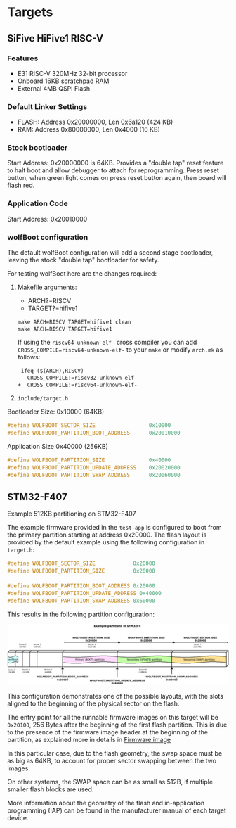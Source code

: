 # Targets

## SiFive HiFive1 RISC-V

### Features
* E31 RISC-V 320MHz 32-bit processor
* Onboard 16KB scratchpad RAM
* External 4MB QSPI Flash 

### Default Linker Settings
* FLASH: Address 0x20000000, Len 0x6a120 (424 KB)
* RAM:   Address 0x80000000, Len 0x4000  (16 KB)

### Stock bootloader
Start Address: 0x20000000 is 64KB. Provides a "double tap" reset feature to halt boot and allow debugger to attach for reprogramming. Press reset button, when green light comes on press reset button again, then board will flash red.

### Application Code
Start Address: 0x20010000

### wolfBoot configuration

The default wolfBoot configuration will add a second stage bootloader, leaving the stock "double tap" bootloader for safety.

For testing wolfBoot here are the changes required:

1. Makefile arguments:
	* ARCH?=RISCV
	* TARGET?=hifive1
 
	```
	make ARCH=RISCV TARGET=hifive1 clean
	make ARCH=RISCV TARGET=hifive1
	```

	If using the `riscv64-unknown-elf-` cross compiler you can add `CROSS_COMPILE=riscv64-unknown-elf-` to your `make` or modify `arch.mk` as follows:
	
	```
	 ifeq ($(ARCH),RISCV)
	-  CROSS_COMPILE:=riscv32-unknown-elf-
	+  CROSS_COMPILE:=riscv64-unknown-elf-
	```


2. `include/target.h`

Bootloader Size: 0x10000 (64KB)

```c
#define WOLFBOOT_SECTOR_SIZE                 0x10000
#define WOLFBOOT_PARTITION_BOOT_ADDRESS      0x20010000
```

Application Size 0x40000 (256KB)

```c
#define WOLFBOOT_PARTITION_SIZE              0x40000
#define WOLFBOOT_PARTITION_UPDATE_ADDRESS    0x20020000
#define WOLFBOOT_PARTITION_SWAP_ADDRESS      0x20060000
```

## STM32-F407

Example 512KB partitioning on STM32-F407

The example firmware provided in the `test-app` is configured to boot from the primary partition
starting at address 0x20000. The flash layout is provided by the default example using the following
configuration in `target.h`:

```C
#define WOLFBOOT_SECTOR_SIZE			0x20000
#define WOLFBOOT_PARTITION_SIZE			0x20000

#define WOLFBOOT_PARTITION_BOOT_ADDRESS 0x20000
#define WOLFBOOT_PARTITION_UPDATE_ADDRESS 0x40000
#define WOLFBOOT_PARTITION_SWAP_ADDRESS 0x60000
```

This results in the following partition configuration:

![example partitions](png/example_partitions.png)

This configuration demonstrates one of the possible layouts, with the slots
aligned to the beginning of the physical sector on the flash.

The entry point for all the runnable firmware images on this target will be `0x20100`, 
256 Bytes after the beginning of the first flash partition. This is due to the presence
of the firmware image header at the beginning of the partition, as explained more in details
in [Firmware image](firmware_image.md)

In this particular case, due to the flash geometry, the swap space must be as big as 64KB, to account for proper sector swapping between the two images.

On other systems, the SWAP space can be as small as 512B, if multiple smaller flash blocks are used.

More information about the geometry of the flash and in-application programming (IAP) can be found in the manufacturer manual of each target device.

